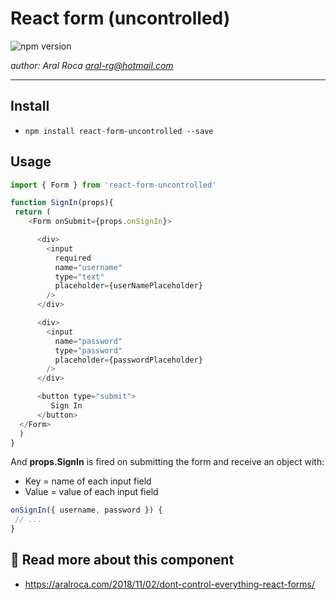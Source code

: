 # React form (uncontrolled)

![npm version](https://img.shields.io/badge/npm-v0.1.0-blue.svg) 

*author: Aral Roca <aral-rg@hotmail.com>*

-------------------

## Install

* `npm install react-form-uncontrolled --save`

## Usage

```js
import { Form } from 'react-form-uncontrolled'

function SignIn(props){
 return (
    <Form onSubmit={props.onSignIn}>

      <div>
        <input
          required
          name="username"
          type="text"
          placeholder={userNamePlaceholder}
        />
      </div>

      <div>
        <input
          name="password"
          type="password"
          placeholder={passwordPlaceholder}
        />
      </div>

      <button type="submit">
         Sign In
      </button>
  </Form>
  )
}
```

And **props.SignIn** is fired on submitting the form and receive an object with:

* Key = name of each input field
* Value = value of each input field

```js
onSignIn({ username, password }) {
 // ...
}
```

## 📕 Read more about this component
* https://aralroca.com/2018/11/02/dont-control-everything-react-forms/
